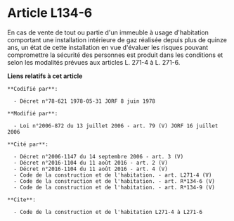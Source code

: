 # Article L134-6

En cas de vente de tout ou partie d'un immeuble à usage d'habitation comportant une installation intérieure de gaz réalisée
depuis plus de quinze ans, un état de cette installation en vue d'évaluer les risques pouvant compromettre la sécurité des
personnes est produit dans les conditions et selon les modalités prévues aux articles L. 271-4 à L. 271-6.

**Liens relatifs à cet article**

	**Codifié par**:

	  - Décret n°78-621 1978-05-31 JORF 8 juin 1978

	**Modifié par**:

	  - Loi n°2006-872 du 13 juillet 2006 - art. 79 (V) JORF 16 juillet 2006

	**Cité par**:

	  - Décret n°2006-1147 du 14 septembre 2006 - art. 3 (V)
	  - Décret n°2016-1104 du 11 août 2016 - art. 2 (V)
	  - Décret n°2016-1104 du 11 août 2016 - art. 4 (V)
	  - Code de la construction et de l'habitation. - art. L271-4 (V)
	  - Code de la construction et de l'habitation. - art. R*134-6 (V)
	  - Code de la construction et de l'habitation. - art. R*134-9 (V)

	**Cite**:

	  - Code de la construction et de l'habitation L271-4 à L271-6
